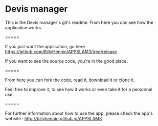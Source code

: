 Devis manager
=====

This is the Devis manager's git's readme. From here you can see how the application works.

=====

If you just want the application, go here https://github.com/BillyHennin/APPSLAM3/tree/release

If you want to see the source code, you're in the good place.

=====

From here you can fork the code, read it, download it or clone it.

Feel free to improve it, to see how it works or even take it for a personnal use.

=====

For further information about how to use the app, please check the app's website : http://billyhennin.github.io/APPSLAM3
